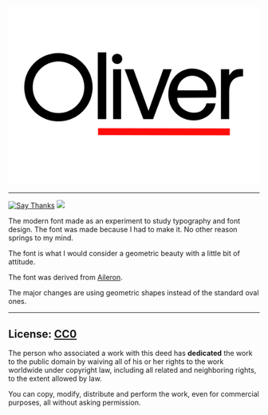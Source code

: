 <div align="center">
	<img src="oliver.png" />    
</div>

---

[![Say Thanks](https://img.shields.io/badge/Say-Thanks-blue.svg)](https://saythanks.io/to/xypnox) [![](https://img.shields.io/badge/license-cc0-green)](https://creativecommons.org/publicdomain/zero/1.0/)

The modern font made as an experiment to study typography and font design. 
The font was made because I had to make it. No other reason springs to my mind.

The font is what I would consider a geometric beauty with a little bit of attitude.

The font was derived from [Aileron](https://dotcolon.net/font/aileron/).

The major changes are using geometric shapes instead of the standard oval ones.

---

## License: [CC0](https://creativecommons.org/publicdomain/zero/1.0/)

The person who associated a work with this deed has **dedicated** the  work to the public domain by waiving all of his or her rights to the  work worldwide under copyright law, including all related and  neighboring rights, to the extent allowed by law. 

You can copy, modify, distribute and perform the work, even for commercial purposes, all without asking permission.
